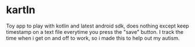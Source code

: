 # kartln

Toy app to play with kotlin and latest android sdk, does nothing except keep timestamp on a text file everytime you press the "save" button.
I track the time when i get on and off to work, so i made this to help out my autism. 
